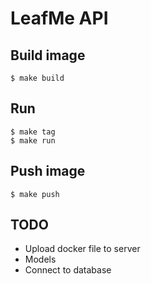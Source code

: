# LeafMe API

## Build image

```
$ make build
```

## Run

```
$ make tag
$ make run
```

## Push image
```
$ make push
```


## TODO

- Upload docker file to server
- Models
- Connect to database
